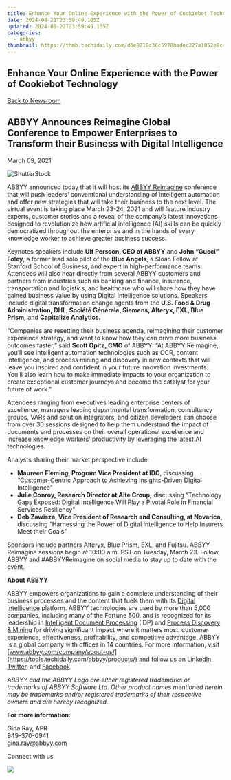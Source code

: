 ```yaml
---
title: Enhance Your Online Experience with the Power of Cookiebot Technology
date: 2024-08-21T23:59:49.105Z
updated: 2024-08-22T23:59:49.105Z
categories:
  - abbyy
thumbnail: https://thmb.techidaily.com/d6e8710c36c5978badec227a1052e8c4e84f42f10c18f1adcfe6fd4f956e57b1.jpg
---
```


## Enhance Your Online Experience with the Power of Cookiebot Technology

[Back to Newsroom](https://tools.techidaily.com/abbyy/products/)

## ABBYY Announces Reimagine Global Conference to Empower Enterprises to Transform their Business with Digital Intelligence

March 09, 2021

![ShutterStock](https://content.abbyy.com/-/media/project/abbyy/abbyy/branchtemplates/shutterstock_1272462163_1296-x-729.jpg?h=729&iar=0&w=1296)

ABBYY announced today that it will host its [ABBYY Reimagine](https://tools.techidaily.com/abbyy/products/) conference that will push leaders’ conventional understanding of intelligent automation and offer new strategies that will take their business to the next level. The virtual event is taking place March 23-24, 2021 and will feature industry experts, customer stories and a reveal of the company’s latest innovations designed to revolutionize how artificial intelligence (AI) skills can be quickly democratized throughout the enterprise and in the hands of every knowledge worker to achieve greater business success.

Keynotes speakers include **Ulf Persson, CEO of ABBYY** and **John “Gucci” Foley**, a former lead solo pilot of the **Blue Angels**, a Sloan Fellow at Stanford School of Business, and expert in high-performance teams. Attendees will also hear directly from several ABBYY customers and partners from industries such as banking and finance, insurance, transportation and logistics, and healthcare who will share how they have gained business value by using Digital Intelligence solutions. Speakers include digital transformation change agents from the **U.S. Food & Drug Administration, DHL, Société Générale, Siemens, Alteryx, EXL, Blue Prism,** and **Capitalize Analytics.**

“Companies are resetting their business agenda, reimagining their customer experience strategy, and want to know how they can drive more business outcomes faster,” said **Scott Opitz, CMO** of ABBYY. “At ABBYY Reimagine, you’ll see intelligent automation technologies such as OCR, content intelligence, and process mining and discovery in new contexts that will leave you inspired and confident in your future innovation investments. You’ll also learn how to make immediate impacts to your organization to create exceptional customer journeys and become the catalyst for your future of work.”

Attendees ranging from executives leading enterprise centers of excellence, managers leading departmental transformation, consultancy groups, VARs and solution integrators, and citizen developers can choose from over 30 sessions designed to help them understand the impact of documents and processes on their overall operational excellence and increase knowledge workers’ productivity by leveraging the latest AI technologies.

Analysts sharing their market perspective include:

* **Maureen Fleming, Program Vice President at IDC**, discussing “Customer-Centric Approach to Achieving Insights-Driven Digital Intelligence”
* **Julie Conroy, Research Director at Aite Group,** discussing “Technology Gaps Exposed: Digital Intelligence Will Play a Pivotal Role in Financial Services Resiliency”
* **Deb Zawisza, Vice President of Research and Consulting, at Novarica,** discussing “Harnessing the Power of Digital Intelligence to Help Insurers Meet their Goals”

Sponsors include partners Alteryx, Blue Prism, EXL, and Fujitsu. ABBYY Reimagine sessions begin at 10:00 a.m. PST on Tuesday, March 23\. Follow ABBYY and #ABBYYReimagine on social media to stay up to date with the event.

**About ABBYY**

ABBYY empowers organizations to gain a complete understanding of their business processes and the content that fuels them with its [Digital Intelligence](https://tools.techidaily.com/abbyy/products/) platform. ABBYY technologies are used by more than 5,000 companies, including many of the Fortune 500, and is recognized for its leadership in [Intelligent Document Processing](https://tools.techidaily.com/abbyy/products/) (IDP) and [Process Discovery & Mining](https://tools.techidaily.com/abbyy/products/) for driving significant impact where it matters most: customer experience, effectiveness, profitability, and competitive advantage. ABBYY is a global company with offices in 14 countries. For more information, visit [www.abbyy.com/company/about-us/](https://tools.techidaily.com/abbyy/products/) and follow us on [LinkedIn](https://www.linkedin.com/company/abbyy), [Twitter](https://twitter.com/ABBYY%5FSoftware), and [Facebook](https://www.facebook.com/ABBYYsoft).

_ABBYY and the ABBYY Logo are either registered trademarks or trademarks of ABBYY Software Ltd. Other product names mentioned herein may be trademarks and/or registered trademarks of their respective owners and are hereby recognized._

**For more information:**

Gina Ray, APR  
949-370-0941  
[gina.ray@abbyy.com](https://tools.techidaily.com/abbyy/products/)[](https://tools.techidaily.com/abbyy/products/)  
  
  
Connect with us

<ins class="adsbygoogle"
     style="display:block"
     data-ad-format="autorelaxed"
     data-ad-client="ca-pub-7571918770474297"
     data-ad-slot="1223367746"></ins>



<ins class="adsbygoogle"
     style="display:block"
     data-ad-client="ca-pub-7571918770474297"
     data-ad-slot="8358498916"
     data-ad-format="auto"
     data-full-width-responsive="true"></ins>



<!-- affiliate ads begin -->
<a href="https://store.revouninstaller.com/order/checkout.php?PRODS=27889512&QTY=1&AFFILIATE=108875&CART=1"><img src="https://secure.avangate.com/images/merchant/4282ec8de8c9be897e7aff4aa231b1a4/728__90.jpg" border="0"></a>
<!-- affiliate ads end -->